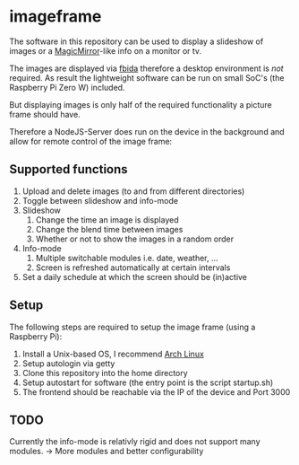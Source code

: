 # imageframe

The software in this repository can be used to display a slideshow of images or a [MagicMirror](https://github.com/MichMich/MagicMirror)-like info on a monitor or tv.

The images are displayed via [fbida](https://github.com/fcarlier/fbida) therefore a desktop environment is _not_ required.
As result the lightweight software can be run on small SoC's (the Raspberry Pi Zero W) included.

But displaying images is only half of the required functionality a picture frame should have.

Therefore a NodeJS-Server does run on the device in the background and allow for remote control of the image frame:

## Supported functions
1. Upload and delete images (to and from different directories)
2. Toggle between slideshow and info-mode
3. Slideshow
   1. Change the time an image is displayed
   2. Change the blend time between images
   3. Whether or not to show the images in a random order
4. Info-mode
   1. Multiple switchable modules i.e. date, weather, ...
   2. Screen is refreshed automatically at certain intervals
5. Set a daily schedule at which the screen should be (in)active

## Setup
The following steps are required to setup the image frame (using a Raspberry Pi):
1. Install a Unix-based OS, I recommend [Arch Linux](https://archlinuxarm.org/platforms/armv6/raspberry-pi)
2. Setup autologin via getty
3. Clone this repository into the home directory
5. Setup autostart for software (the entry point is the script startup.sh)
7. The frontend should be reachable via the IP of the device and Port 3000

## TODO
Currently the info-mode is relativly rigid and does not support many modules. -> More modules and better configurability
